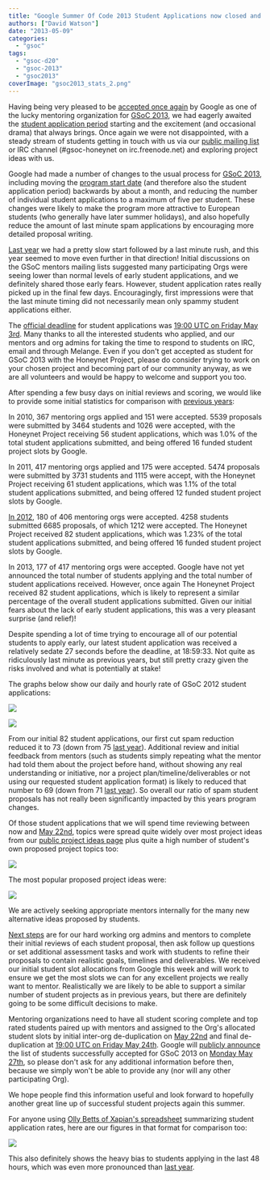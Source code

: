 ```yaml
---
title: "Google Summer Of Code 2013 Student Applications now closed and some statistics"
authors: ["David Watson"]
date: "2013-05-09"
categories: 
  - "gsoc"
tags: 
  - "gsoc-d20"
  - "gsoc-2013"
  - "gsoc2013"
coverImage: "gsoc2013_stats_2.png"
---
```


Having being very pleased to be [accepted once again](https://www.honeynet.org/node/1043) by Google as one of the lucky mentoring organization for [GSoC 2013](http://www.google-melange.com/gsoc/homepage/google/gsoc2013), we had eagerly awaited the [student application period](https://www.honeynet.org/node/1045) starting and the excitement (and occasional drama) that always brings. Once again we were not disappointed, with a steady stream of students getting in touch with us via our [public mailing list](https://public.honeynet.org/mailman/listinfo/gsoc) or IRC channel (#gsoc-honeynet on irc.freenode.net) and exploring project ideas with us.  
  
Google had made a number of changes to the usual process for [GSoC 2013](http://www.google-melange.com/gsoc/homepage/google/gsoc2013), including moving the [program start date](https://www.google-melange.com/gsoc/events/google/gsoc2013) (and therefore also the student application period) backwards by about a month, and reducing the number of individual student applications to a maximum of five per student. These changes were likely to make the program more attractive to European students (who generally have later summer holidays), and also hopefully reduce the amount of last minute spam applications by encouraging more detailed proposal writing.  
  
[Last year](https://www.honeynet.org/node/840) we had a pretty slow start followed by a last minute rush, and this year seemed to move even further in that direction! Initial discussions on the GSoC mentors mailing lists suggested many participating Orgs were seeing lower than normal levels of early student applications, and we definitely shared those early fears. However, student application rates really picked up in the final few days. Encouragingly, first impressions were that the last minute timing did not necessarily mean only spammy student applications either.  
  
The [official deadline](https://www.honeynet.org/node/1045) for student applications was [19:00 UTC on Friday May 3rd](https://www.google-melange.com/gsoc/events/google/gsoc2013). Many thanks to all the interested students who applied, and our mentors and org admins for taking the time to respond to students on IRC, email and through Melange. Even if you don't get accepted as student for GSoC 2013 with the Honeynet Project, please do consider trying to work on your chosen project and becoming part of our community anyway, as we are all volunteers and would be happy to welcome and support you too.  
  
After spending a few busy days on initial reviews and scoring, we would like to provide some initial statistics for comparison with [previous years](https://www.honeynet.org/node/840):  
  
In 2010, 367 mentoring orgs applied and 151 were accepted. 5539 proposals were submitted by 3464 students and 1026 were accepted, with the Honeynet Project receiving 56 student applications, which was 1.0% of the total student applications submitted, and being offered 16 funded student project slots by Google.  
  
In 2011, 417 mentoring orgs applied and 175 were accepted. 5474 proposals were submitted by 3731 students and 1115 were accept, with the Honeynet Project receiving 61 student applications, which was 1.1% of the total student applications submitted, and being offered 12 funded student project slots by Google.  
  
[In 2012](https://www.honeynet.org/node/840), 180 of 406 mentoring orgs were accepted. 4258 students submitted 6685 proposals, of which 1212 were accepted. The Honeynet Project received 82 student applications, which was 1.23% of the total student applications submitted, and being offered 16 funded student project slots by Google.  
  
In 2013, 177 of 417 mentoring orgs were accepted. Google have not yet announced the total number of students applying and the total number of student applications received. However, once again The Honeynet Project received 82 student applications, which is likely to represent a similar percentage of the overall student applications submitted. Given our initial fears about the lack of early student applications, this was a very pleasant surprise (and relief)!  
  
Despite spending a lot of time trying to encourage all of our potential students to apply early, our latest student application was received a relatively sedate 27 seconds before the deadline, at 18:59:33. Not quite as ridiculously last minute as previous years, but still pretty crazy given the risks involved and what is potentially at stake!  
  
The graphs below show our daily and hourly rate of GSoC 2012 student applications:  
  
![](images/gsoc2013_stats_1.png)  
  
![](images/gsoc2013_stats_2.png)  
  
From our initial 82 student applications, our first cut spam reduction reduced it to 73 (down from 75 [last year](https://www.honeynet.org/node/840)). Additional review and initial feedback from mentors (such as students simply repeating what the mentor had told them about the project before hand, without showing any real understanding or initiative, nor a project plan/timeline/deliverables or not using our requested student application format) is likely to reduced that number to 69 (down from 71 [last year](https://www.honeynet.org/node/840)). So overall our ratio of spam student proposals has not really been significantly impacted by this years program changes.  
  
Of those student applications that we will spend time reviewing between now and [May 22nd](https://www.google-melange.com/gsoc/events/google/gsoc2013), topics were spread quite widely over most project ideas from our [public project ideas page](https://www.honeynet.org/gsoc/ideas) plus quite a high number of student's own proposed project topics too:  
  
![](images/gsoc2013_stats_3.png)  
  
The most popular proposed project ideas were:  
  
![](images/gsoc2013_stats_4.png)  
  
We are actively seeking appropriate mentors internally for the many new alternative ideas proposed by students.  
  
[Next steps](https://www.google-melange.com/gsoc/events/google/gsoc2013) are for our hard working org admins and mentors to complete their initial reviews of each student proposal, then ask follow up questions or set additional assessment tasks and work with students to refine their proposals to contain realistic goals, timelines and deliverables. We received our initial student slot allocations from Google this week and will work to ensure we get the most slots we can for any excellent projects we really want to mentor. Realistically we are likely to be able to support a similar number of student projects as in previous years, but there are definitely going to be some difficult decisions to make.  
  
Mentoring organizations need to have all student scoring complete and top rated students paired up with mentors and assigned to the Org's allocated student slots by initial inter-org de-duplication on [May 22nd](https://www.google-melange.com/gsoc/events/google/gsoc2013) and final de-duplication at [19:00 UTC on Friday May 24th](https://www.google-melange.com/gsoc/events/google/gsoc2013). Google will [publicly announce](http://google-opensource.blogspot.co.uk/2013/02/flip-bits-not-burgers-google-summer-of.html) the list of students successfully accepted for GSoC 2013 on [Monday May 27th](https://www.google-melange.com/gsoc/events/google/gsoc2013), so please don't ask for any additional information before then, because we simply won't be able to provide any (nor will any other participating Org).  
  
We hope people find this information useful and look forward to hopefully another great line up of successful student projects again this summer.  
  
For anyone using [Olly Betts of Xapian's spreadsheet](http://survex.com/~olly/blog/debian/debian-gsoc-applications-2013.html) summarizing student application rates, here are our figures in that format for comparison too:  
  
![](images/gsoc2013_stats_5.png)  
  
This also definitely shows the heavy bias to students applying in the last 48 hours, which was even more pronounced than [last year](https://www.honeynet.org/node/840).
